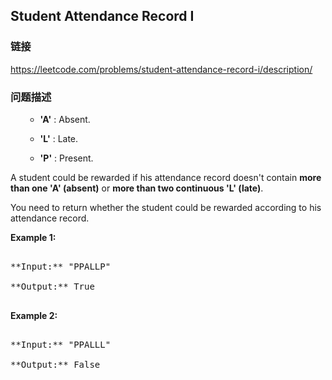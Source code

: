 ## Student Attendance Record I  
### 链接  
https://leetcode.com/problems/student-attendance-record-i/description/  
### 问题描述

<ol>
- **'A'** : Absent. 
- **'L'** : Late.
-  **'P'** : Present. 
</ol>



A student could be rewarded if his attendance record doesn't contain **more than one 'A' (absent)** or **more than two continuous 'L' (late)**.    

You need to return whether the student could be rewarded according to his attendance record.

**Example 1:**<br />
<pre>
**Input:** "PPALLP"
**Output:** True
</pre>


**Example 2:**<br />
<pre>
**Input:** "PPALLL"
**Output:** False
</pre>

